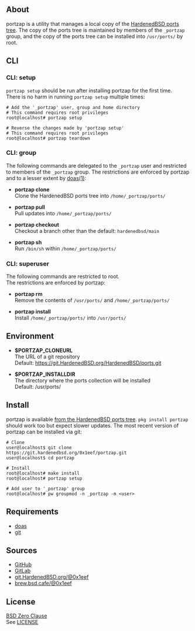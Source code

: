 ## About

portzap is a utility that manages a local copy of the
[HardenedBSD ports tree](https://git.HardenedBSD.org/HardenedBSD/ports).
The copy of the ports tree is maintained by members of
the `_portzap` group, and the copy of the ports tree
can be installed into `/usr/ports/` by root.

## CLI

### CLI: setup

`portzap setup` should be run after installing portzap for
the first time. <br> There is no harm in running `portzap setup`
multiple times:

    # Add the '_portzap' user, group and home directory
    # This command requires root privileges
    root@localhost# portzap setup

    # Reverse the changes made by 'portzap setup'
    # This command requires root privileges
    root@localhost# portzap teardown

### CLI: group

The following commands are delegated to the `_portzap` user and
restricted to members of the `_portzap` group. The restrictions
are enforced by portzap and to a lesser extent by 
[doas(1)](https://man.openbsd.org/doas):

* **portzap clone** <br>
Clone the HardenedBSD ports tree into `/home/_portzap/ports/` <br>

* **portzap pull** <br>
Pull updates into `/home/_portzap/ports/` <br>

* **portzap checkout** <br>
Checkout a branch other than the default: `hardenedbsd/main` <br>

* **portzap sh** <br>
Run `/bin/sh` within `/home/_portzap/ports/` <br>

### CLI: superuser

The following commands are restricted to root. <br>
The restrictions are enforced by portzap:

* **portzap rm** <br>
Remove the contents of `/usr/ports/` and `/home/_portzap/ports/` <br>

* **portzap install** <br>
Install `/home/_portzap/ports/` into `/usr/ports/` <br>

## Environment

* __$PORTZAP\_CLONEURL__ <br>
  The URL of a git repository <br>
  Default: https://git.HardenedBSD.org/HardenedBSD/ports.git

* __$PORTZAP\_INSTALLDIR__ <br>
  The directory where the ports collection will be installed <br>
  Default: /usr/ports/

## Install


portzap is available
[from the HardenedBSD ports tree](https://git.HardenedBSD.org/HardenedBSD/ports/-/tree/HardenedBSD/main/hardenedbsd/portzap). 
`pkg install portzap` should work too but expect slower updates. The most 
recent version of portzap can be installed via git:

    # Clone
    user@localhost$ git clone https://git.hardenedbsd.org/0x1eef/portzap.git
    user@localhost$ cd portzap

    # Install
    root@localhost# make install
    root@localhost# portzap setup

    # Add user to '_portzap' group
    root@localhost# pw groupmod -n _portzap -m <user>

## Requirements

* [doas](https://man.openbsd.org/doas)
* [git](https://www.man7.org/linux/man-pages/man1/git.1.html)

## Sources

* [GitHub](https://github.com/0x1eef/portzap)
* [GitLab](https://gitlab.com/0x1eef/portzap)
* [git.HardenedBSD.org/@0x1eef](https://git.HardenedBSD.org/0x1eef/portzap)
* [brew.bsd.cafe/@0x1eef](https://brew.bsd.cafe/0x1eef/portzap)

## License

[BSD Zero Clause](https://choosealicense.com/licenses/0bsd/) <br>
See [LICENSE](./LICENSE)
